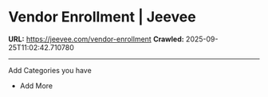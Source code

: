 # Vendor Enrollment | Jeevee

**URL:** https://jeevee.com/vendor-enrollment
**Crawled:** 2025-09-25T11:02:42.710780

---

Add Categories you have

+ Add More